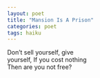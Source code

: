 ```yaml
---
layout: poet
title: "Mansion Is A Prison"
categories: poet
tags: haiku
---
```


Don’t sell yourself, give<br/>
yourself, If you cost nothing<br/>
Then are you not free?